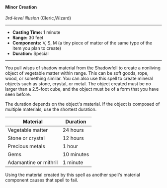 #### Minor Creation
*3rd-level illusion* (Cleric,Wizard)
___
- **Casting Time:** 1 minute
- **Range:** 30 feet
- **Components:** V, S, M (a tiny piece of matter of the same type of the item you plan to create)
- **Duration:** Special
---
You pull wisps of shadow material from the Shadowfell to create a nonliving object of vegetable matter within range. This can be soft goods, rope, wood, or something similar. You can also use this spell to create mineral objects such as stone, crystal, or metal. The object created must be no larger than a 2.5-foot cube, and the object must be of a form that you have seen before.

The duration depends on the object's material. If the object is composed of multiple materials, use the shortest duration.

Material | Duration
-------- | --------
Vegetable matter | 24 hours
Stone or crystal | 12 hours
Precious metals | 1 hour
Gems | 10 minutes
Adamantine or mithril | 1 minute

Using the material created by this spell as another spell's material component causes that spell to fail.
